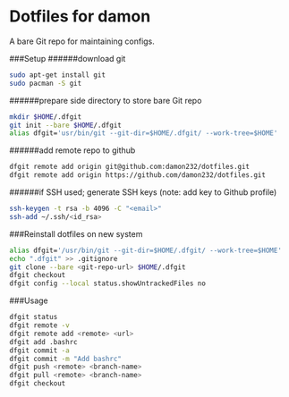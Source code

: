 # Dotfiles for damon
A bare Git repo for maintaining configs. 

###Setup
######download git 
```bash 
sudo apt-get install git 
sudo pacman -S git 
```
######prepare side directory to store bare Git repo
```bash
mkdir $HOME/.dfgit
git init --bare $HOME/.dfgit
alias dfgit='usr/bin/git --git-dir=$HOME/.dfgit/ --work-tree=$HOME'
```
######add remote repo to github
```bash
dfgit remote add origin git@github.com:damon232/dotfiles.git
dfgit remote add origin https://github.com/damon232/dotfiles.git 
```    
######if SSH used; generate SSH keys (note: add key to Github profile) 
```bash
ssh-keygen -t rsa -b 4096 -C "<email>"
ssh-add ~/.ssh/<id_rsa>
```
###Reinstall dotfiles on new system
 
```bash
alias dfgit='/usr/bin/git --git-dir=$HOME/.dfgit/ --work-tree=$HOME'
echo ".dfgit" >> .gitignore 
git clone --bare <git-repo-url> $HOME/.dfgit
dfgit checkout
dfgit config --local status.showUntrackedFiles no 
```

###Usage 
```bash 
dfgit status 
dfgit remote -v
dfgit remote add <remote> <url>
dfgit add .bashrc
dfgit commit -a 
dfgit commit -m "Add bashrc"
dfgit push <remote> <branch-name>
dfgit pull <remote> <branch-name>
dfgit checkout 
```
